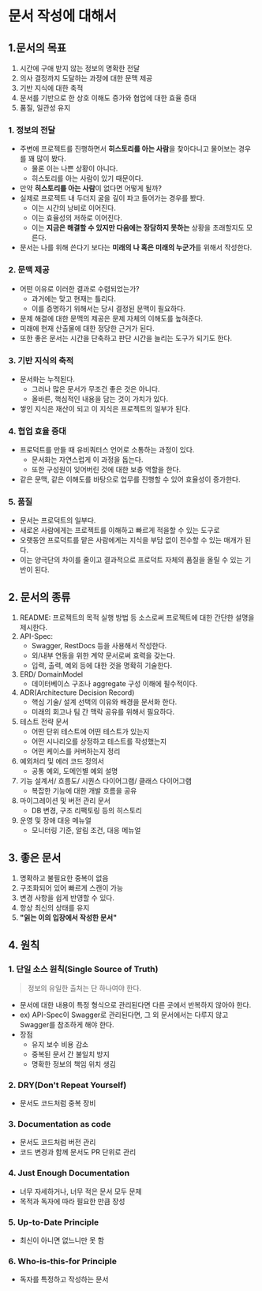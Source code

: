 # 문서 작성에 대해서

## 1.문서의 목표
1. 시간에 구애 받지 않는 정보의 명확한 전달
2. 의사 결정까지 도달하는 과정에 대한 문맥 제공
3. 기반 지식에 대한 축적
4. 문서를 기반으로 한 상호 이해도 증가와 협업에 대한 효율 증대
5. 품질, 일관성 유지



### 1. 정보의 전달
- 주변에 프로젝트를 진행하면서 **히스토리를 아는 사람**을 찾아다니고 물어보는 경우를 꽤 많이 봤다.
  - 물론 이는 나쁜 상황이 아니다.
  - 히스토리를 아는 사람이 있기 때문이다.
- 만약 **히스토리를 아는 사람**이 없다면 어떻게 될까?
- 실제로 프로젝트 내 두더지 굴을 깊이 파고 들어가는 경우를 봤다.
  - 이는 시간의 낭비로 이어진다.
  - 이는 효율성의 저하로 이어진다.
  - 이는 **지금은 해결할 수 있지만 다음에는 장담하지 못하는** 상황을 초래할지도 모른다.
- 문서는 나를 위해 쓴다기 보다는 **미래의 나 혹은 미래의 누군가**를 위해서 작성한다.

### 2. 문맥 제공
- 어떤 이유로 이러한 결과로 수렴되었는가?
  - 과거에는 맞고 현재는 틀리다.
  - 이를 증명하기 위해서는 당시 결정된 문맥이 필요하다.
- 문제 해결에 대한 문맥의 제공은 문제 자체의 이해도를 높혀준다.
- 미래에 현재 산출물에 대한 정당한 근거가 된다.
- 또한 좋은 문서는 시간을 단축하고 판단 시간을 늘리는 도구가 되기도 한다.

### 3. 기반 지식의 축적
- 문서화는 누적된다.
  - 그러나 많은 문서가 무조건 좋은 것은 아니다.
  - 올바른, 핵심적인 내용을 담는 것이 가치가 있다.
- 쌓인 지식은 재산이 되고 이 지식은 프로젝트의 일부가 된다.

### 4. 협업 효율 증대
- 프로덕트를 만들 때 유비쿼터스 언어로 소통하는 과정이 있다.
  - 문서화는 자연스럽게 이 과정을 돕는다.
  - 또한 구성원이 잊어버린 것에 대한 보충 역할을 한다.
- 같은 문맥, 같은 이해도를 바탕으로 업무를 진행할 수 있어 효율성이 증가한다.

### 5. 품질
- 문서는 프로덕트의 일부다.
- 새로온 사람에게는 프로젝트를 이해하고 빠르게 적을할 수 있는 도구로
- 오랫동안 프로덕트를 맡은 사람에게는 지식을 부담 없이 전수할 수 있는 매개가 된다.
- 이는 양극단의 차이를 줄이고 결과적으로 프로덕트 자체의 품질을 올릴 수 있는 기반이 된다.


## 2. 문서의 종류
1. README: 프로젝트의 목적 실행 방법 등 소스로써 프로젝트에 대한 간단한 설명을 제시한다.
2. API-Spec: 
   - Swagger, RestDocs 등을 사용해서 작성한다.
   - 외/내부 연동을 위한 계약 문서로써 효력을 갖는다.
   - 입력, 출력, 예외 등에 대한 것을 명확히 기술한다.
3. ERD/ DomainModel
   - 데이터베이스 구조나 aggregate 구성 이해에 필수적이다.
4. ADR(Architecture Decision Record)
   - 핵심 기술/ 설계 선택의 이유와 배경을 문서화 한다.
   - 미래의 회고나 팀 간 맥락 공유를 위해서 필요하다.
5. 테스트 전략 문서
   - 어떤 단위 테스트에 어떤 테스트가 있는지
   - 어떤 시나리오를 상정하고 테스트를 작성했는지
   - 어떤 케이스를 커버하는지 정리
6. 예외처리 및 에러 코드 정의서
   - 공통 예외, 도메인별 예외 설명
7. 기능 설계서/ 흐름도/ 시퀀스 다이어그램/ 클래스 다이어그램
   - 복잡한 기능에 대한 개발 흐름을 공유
8. 마이그레이션 및 버전 관리 문서
   - DB 변경, 구조 리팩토링 등의 히스토리
9. 운영 및 장애 대응 메뉴얼
   - 모니터링 기준, 알림 조건, 대응 메뉴얼

## 3. 좋은 문서
1. 명확하고 불필요한 중복이 없음
2. 구조화되어 있어 빠르게 스캔이 가능
3. 변경 사항을 쉽게 반영할 수 있다.
4. 항상 최신의 상태를 유지
5. **"읽는 이의 입장에서 작성한 문서"**

## 4. 원칙
### 1. 단일 소스 원칙(Single Source of Truth)
> 정보의 유일한 출처는 단 하나여야 한다.

- 문서에 대한 내용이 특정 형식으로 관리된다면 다른 곳에서 반복하지 않아야 한다.
- ex) API-Spec이 Swagger로 관리된다면, 그 외 문서에서는 다루지 않고 Swagger를 참조하게 해야 한다.
- 장점
  - 유지 보수 비용 감소
  - 중복된 문서 간 불일치 방지
  - 명확한 정보의 책임 위치 생김

### 2. DRY(Don't Repeat Yourself)
- 문서도 코드처럼 중복 장비

### 3. Documentation as code
- 문서도 코드처럼 버전 관리
- 코드 변경과 함께 문서도 PR 단위로 관리

### 4. Just Enough Documentation
- 너무 자세하거나, 너무 적은 문서 모두 문제
- 목적과 독자에 따라 필요한 만큼 장성

### 5. Up-to-Date Principle
- 최신이 아니면 없느니만 못 함

### 6. Who-is-this-for Principle
- 독자를 특정하고 작성하는 문서
